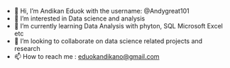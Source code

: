 - 👋 Hi, I’m Andikan Eduok with the username: @Andygreat101
- 👀 I’m interested in Data science and analysis 
- 🌱 I’m currently learning Data Analysis with phyton, SQL Microsoft Excel etc 
- 💞️ I’m looking to collaborate on data science related projects and research 
- 📫 How to reach me : eduokandikano@gmail.com

<!---
Andygreat101/Andygreat101 is a ✨ special ✨ repository because its `README.md` (this file) appears on your GitHub profile.
You can click the Preview link to take a look at your changes.
--->

